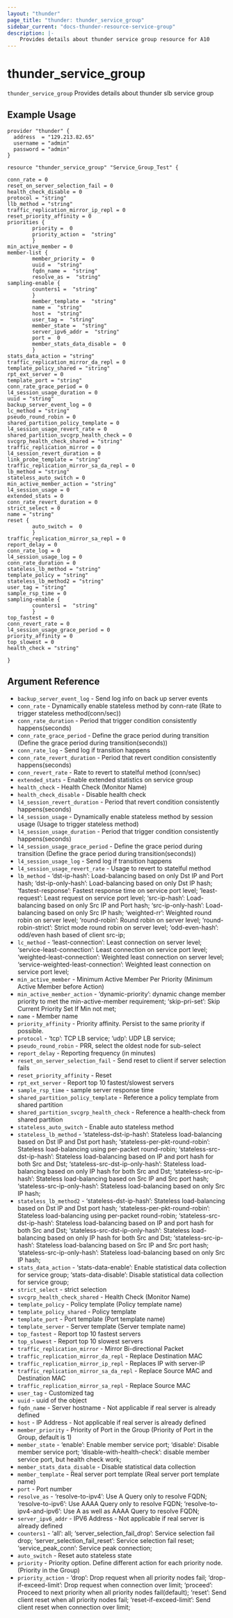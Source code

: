 ```yaml
---
layout: "thunder"
page_title: "thunder: thunder_service_group"
sidebar_current: "docs-thunder-resource-service-group"
description: |-
	Provides details about thunder service group resource for A10
---
```


# thunder\_service\_group

`thunder_service_group` Provides details about thunder slb service group
## Example Usage


```hcl
provider "thunder" {
  address  = "129.213.82.65"
  username = "admin"
  password = "admin"
}

resource "thunder_service_group" "Service_Group_Test" {

conn_rate = 0
reset_on_server_selection_fail = 0
health_check_disable = 0
protocol = "string"
llb_method = "string"
traffic_replication_mirror_ip_repl = 0
reset_priority_affinity = 0
priorities {   
        priority =  0 
        priority_action =  "string" 
        }
min_active_member = 0
member-list {   
        member_priority =  0 
        uuid =  "string" 
        fqdn_name =  "string" 
        resolve_as =  "string" 
sampling-enable {   
        counters1 =  "string" 
        }
        member_template =  "string" 
        name =  "string" 
        host =  "string" 
        user_tag =  "string" 
        member_state =  "string" 
        server_ipv6_addr =  "string" 
        port =  0 
        member_stats_data_disable =  0 
        }
stats_data_action = "string"
traffic_replication_mirror_da_repl = 0
template_policy_shared = "string"
rpt_ext_server = 0
template_port = "string"
conn_rate_grace_period = 0
l4_session_usage_duration = 0
uuid = "string"
backup_server_event_log = 0
lc_method = "string"
pseudo_round_robin = 0
shared_partition_policy_template = 0
l4_session_usage_revert_rate = 0
shared_partition_svcgrp_health_check = 0
svcgrp_health_check_shared = "string"
traffic_replication_mirror = 0
l4_session_revert_duration = 0
link_probe_template = "string"
traffic_replication_mirror_sa_da_repl = 0
lb_method = "string"
stateless_auto_switch = 0
min_active_member_action = "string"
l4_session_usage = 0
extended_stats = 0
conn_rate_revert_duration = 0
strict_select = 0
name = "string"
reset {  
        auto_switch =  0 
        }
traffic_replication_mirror_sa_repl = 0
report_delay = 0
conn_rate_log = 0
l4_session_usage_log = 0
conn_rate_duration = 0
stateless_lb_method = "string"
template_policy = "string"
stateless_lb_method2 = "string"
user_tag = "string"
sample_rsp_time = 0
sampling-enable {   
        counters1 =  "string" 
        }
top_fastest = 0
conn_revert_rate = 0
l4_session_usage_grace_period = 0
priority_affinity = 0
top_slowest = 0
health_check = "string"
 
}

```

## Argument Reference

* `backup_server_event_log` - Send log info on back up server events
* `conn_rate` - Dynamically enable stateless method by conn-rate (Rate to trigger stateless method(conn/sec))
* `conn_rate_duration` - Period that trigger condition consistently happens(seconds)
* `conn_rate_grace_period` - Define the grace period during transition (Define the grace period during transition(seconds))
* `conn_rate_log` - Send log if transition happens
* `conn_rate_revert_duration` - Period that revert condition consistently happens(seconds)
* `conn_revert_rate` - Rate to revert to statelful method (conn/sec)
* `extended_stats` - Enable extended statistics on service group
* `health_check` - Health Check (Monitor Name)
* `health_check_disable` - Disable health check
* `l4_session_revert_duration` - Period that revert condition consistently happens(seconds)
* `l4_session_usage` - Dynamically enable stateless method by session usage (Usage to trigger stateless method)
* `l4_session_usage_duration` - Period that trigger condition consistently happens(seconds)
* `l4_session_usage_grace_period` - Define the grace period during transition (Define the grace period during transition(seconds))
* `l4_session_usage_log` - Send log if transition happens
* `l4_session_usage_revert_rate` - Usage to revert to statelful method
* `lb_method` - ‘dst-ip-hash’: Load-balancing based on only Dst IP and Port hash; ‘dst-ip-only-hash’: Load-balancing based on only Dst IP hash; ‘fastest-response’: Fastest response time on service port level; ‘least-request’: Least request on service port level; ‘src-ip-hash’: Load-balancing based on only Src IP and Port hash; ‘src-ip-only-hash’: Load-balancing based on only Src IP hash; ‘weighted-rr’: Weighted round robin on server level; ‘round-robin’: Round robin on server level; ‘round-robin-strict’: Strict mode round robin on server level; ‘odd-even-hash’: odd/even hash based of client src-ip;
* `lc_method` - ‘least-connection’: Least connection on server level; ‘service-least-connection’: Least connection on service port level; ‘weighted-least-connection’: Weighted least connection on server level; ‘service-weighted-least-connection’: Weighted least connection on service port level;
* `min_active_member` - Minimum Active Member Per Priority (Minimum Active Member before Action)
* `min_active_member_action` - ‘dynamic-priority’: dynamic change member priority to met the min-active-member requirement; ‘skip-pri-set’: Skip Current Priority Set If Min not met;
* `name` - Member name
* `priority_affinity` - Priority affinity. Persist to the same priority if possible.
* `protocol` - ‘tcp’: TCP LB service; ‘udp’: UDP LB service;
* `pseudo_round_robin` - PRR, select the oldest node for sub-select
* `report_delay` - Reporting frequency (in minutes)
* `reset_on_server_selection_fail` - Send reset to client if server selection fails
* `reset_priority_affinity` - Reset
* `rpt_ext_server` - Report top 10 fastest/slowest servers
* `sample_rsp_time` - sample server response time
* `shared_partition_policy_template` - Reference a policy template from shared partition
* `shared_partition_svcgrp_health_check` - Reference a health-check from shared partition
* `stateless_auto_switch` - Enable auto stateless method
* `stateless_lb_method` - ‘stateless-dst-ip-hash’: Stateless load-balancing based on Dst IP and Dst port hash; ‘stateless-per-pkt-round-robin’: Stateless load-balancing using per-packet round-robin; ‘stateless-src-dst-ip-hash’: Stateless load-balancing based on IP and port hash for both Src and Dst; ‘stateless-src-dst-ip-only-hash’: Stateless load-balancing based on only IP hash for both Src and Dst; ‘stateless-src-ip-hash’: Stateless load-balancing based on Src IP and Src port hash; ‘stateless-src-ip-only-hash’: Stateless load-balancing based on only Src IP hash;
* `stateless_lb_method2` - ‘stateless-dst-ip-hash’: Stateless load-balancing based on Dst IP and Dst port hash; ‘stateless-per-pkt-round-robin’: Stateless load-balancing using per-packet round-robin; ‘stateless-src-dst-ip-hash’: Stateless load-balancing based on IP and port hash for both Src and Dst; ‘stateless-src-dst-ip-only-hash’: Stateless load-balancing based on only IP hash for both Src and Dst; ‘stateless-src-ip-hash’: Stateless load-balancing based on Src IP and Src port hash; ‘stateless-src-ip-only-hash’: Stateless load-balancing based on only Src IP hash;
* `stats_data_action` - ‘stats-data-enable’: Enable statistical data collection for service group; ‘stats-data-disable’: Disable statistical data collection for service group;
* `strict_select` - strict selection
* `svcgrp_health_check_shared` - Health Check (Monitor Name)
* `template_policy` - Policy template (Policy template name)
* `template_policy_shared` - Policy template
* `template_port` - Port template (Port template name)
* `template_server` - Server template (Server template name)
* `top_fastest` - Report top 10 fastest servers
* `top_slowest` - Report top 10 slowest servers
* `traffic_replication_mirror` - Mirror Bi-directional Packet
* `traffic_replication_mirror_da_repl` - Replace Destination MAC
* `traffic_replication_mirror_ip_repl` - Replaces IP with server-IP
* `traffic_replication_mirror_sa_da_repl` - Replace Source MAC and Destination MAC
* `traffic_replication_mirror_sa_repl` - Replace Source MAC
* `user_tag` - Customized tag
* `uuid` - uuid of the object
* `fqdn_name` - Server hostname - Not applicable if real server is already defined
* `host` - IP Address - Not applicable if real server is already defined
* `member_priority` - Priority of Port in the Group (Priority of Port in the Group, default is 1)
* `member_state` - ‘enable’: Enable member service port; ‘disable’: Disable member service port; ‘disable-with-health-check’: disable member service port, but health check work;
* `member_stats_data_disable` - Disable statistical data collection
* `member_template` - Real server port template (Real server port template name)
* `port` - Port number
* `resolve_as` - ‘resolve-to-ipv4’: Use A Query only to resolve FQDN; ‘resolve-to-ipv6’: Use AAAA Query only to resolve FQDN; ‘resolve-to-ipv4-and-ipv6’: Use A as well as AAAA Query to resolve FQDN;
* `server_ipv6_addr` - IPV6 Address - Not applicable if real server is already defined
* `counters1` - ‘all’: all; ‘server_selection_fail_drop’: Service selection fail drop; ‘server_selection_fail_reset’: Service selection fail reset; ‘service_peak_conn’: Service peak connection;
* `auto_switch` - Reset auto stateless state
* `priority` - Priority option. Define different action for each priority node. (Priority in the Group)
* `priority_action` - ‘drop’: Drop request when all priority nodes fail; ‘drop-if-exceed-limit’: Drop request when connection over limit; ‘proceed’: Proceed to next priority when all priority nodes fail(default); ‘reset’: Send client reset when all priority nodes fail; ‘reset-if-exceed-limit’: Send client reset when connection over limit;
